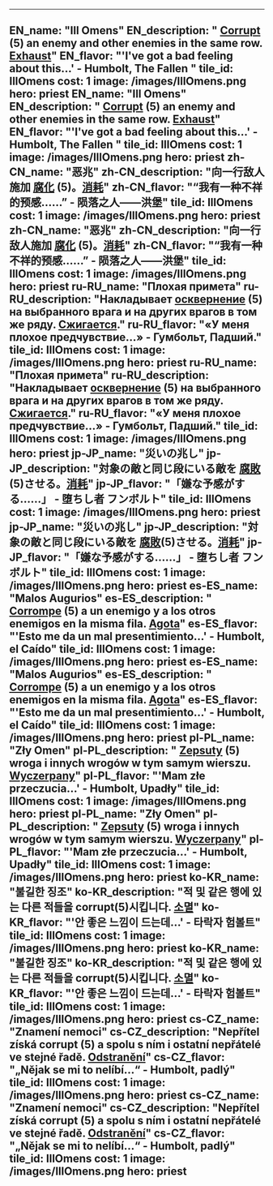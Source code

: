 ---

EN_name: "Ill Omens"
EN_description: " <u>Corrupt</u> (5) an enemy and other enemies in the same row. <u>Exhaust</u>"
EN_flavor: "'I've got a bad feeling about this...' - Humbolt, The Fallen "
tile_id: IllOmens
cost: 1
image: /images/IllOmens.png
hero: priest
EN_name: "Ill Omens"
EN_description: " <u>Corrupt</u> (5) an enemy and other enemies in the same row. <u>Exhaust</u>"
EN_flavor: "'I've got a bad feeling about this...' - Humbolt, The Fallen "
tile_id: IllOmens
cost: 1
image: /images/IllOmens.png
hero: priest
zh-CN_name: "恶兆"
zh-CN_description: "向一行敌人施加 <u>腐化</u> (5)。<u>消耗</u>"
zh-CN_flavor: "“我有一种不祥的预感……” - 陨落之人——洪堡"
tile_id: IllOmens
cost: 1
image: /images/IllOmens.png
hero: priest
zh-CN_name: "恶兆"
zh-CN_description: "向一行敌人施加 <u>腐化</u> (5)。<u>消耗</u>"
zh-CN_flavor: "“我有一种不祥的预感……” - 陨落之人——洪堡"
tile_id: IllOmens
cost: 1
image: /images/IllOmens.png
hero: priest
ru-RU_name: "Плохая примета"
ru-RU_description: "Накладывает  <u>осквернение</u> (5) на выбранного врага и на других врагов в том же ряду. <u>Сжигается</u>."
ru-RU_flavor: "«У меня плохое предчувствие...» - Гумбольт, Падший."
tile_id: IllOmens
cost: 1
image: /images/IllOmens.png
hero: priest
ru-RU_name: "Плохая примета"
ru-RU_description: "Накладывает  <u>осквернение</u> (5) на выбранного врага и на других врагов в том же ряду. <u>Сжигается</u>."
ru-RU_flavor: "«У меня плохое предчувствие...» - Гумбольт, Падший."
tile_id: IllOmens
cost: 1
image: /images/IllOmens.png
hero: priest
jp-JP_name: "災いの兆し"
jp-JP_description: "対象の敵と同じ段にいる敵を <u>腐敗</u>(5)させる。<u>消耗</u>"
jp-JP_flavor: "「嫌な予感がする……」 - 堕ちし者 フンボルト"
tile_id: IllOmens
cost: 1
image: /images/IllOmens.png
hero: priest
jp-JP_name: "災いの兆し"
jp-JP_description: "対象の敵と同じ段にいる敵を <u>腐敗</u>(5)させる。<u>消耗</u>"
jp-JP_flavor: "「嫌な予感がする……」 - 堕ちし者 フンボルト"
tile_id: IllOmens
cost: 1
image: /images/IllOmens.png
hero: priest
es-ES_name: "Malos Augurios"
es-ES_description: " <u>Corrompe</u> (5) a un enemigo y a los otros enemigos en la misma fila. <u>Agota</u>"
es-ES_flavor: "'Esto me da un mal presentimiento...' - Humbolt, el Caído"
tile_id: IllOmens
cost: 1
image: /images/IllOmens.png
hero: priest
es-ES_name: "Malos Augurios"
es-ES_description: " <u>Corrompe</u> (5) a un enemigo y a los otros enemigos en la misma fila. <u>Agota</u>"
es-ES_flavor: "'Esto me da un mal presentimiento...' - Humbolt, el Caído"
tile_id: IllOmens
cost: 1
image: /images/IllOmens.png
hero: priest
pl-PL_name: "Zły Omen"
pl-PL_description: " <u>Zepsuty</u> (5) wroga i innych wrogów w tym samym wierszu. <u>Wyczerpany</u>"
pl-PL_flavor: "'Mam złe przeczucia...' - Humbolt, Upadły"
tile_id: IllOmens
cost: 1
image: /images/IllOmens.png
hero: priest
pl-PL_name: "Zły Omen"
pl-PL_description: " <u>Zepsuty</u> (5) wroga i innych wrogów w tym samym wierszu. <u>Wyczerpany</u>"
pl-PL_flavor: "'Mam złe przeczucia...' - Humbolt, Upadły"
tile_id: IllOmens
cost: 1
image: /images/IllOmens.png
hero: priest
ko-KR_name: "불길한 징조"
ko-KR_description: "적 및 같은 행에 있는 다른 적들을 corrupt(5)시킵니다. <u>소멸</u>"
ko-KR_flavor: "'안 좋은 느낌이 드는데...' - 타락자 험볼트"
tile_id: IllOmens
cost: 1
image: /images/IllOmens.png
hero: priest
ko-KR_name: "불길한 징조"
ko-KR_description: "적 및 같은 행에 있는 다른 적들을 corrupt(5)시킵니다. <u>소멸</u>"
ko-KR_flavor: "'안 좋은 느낌이 드는데...' - 타락자 험볼트"
tile_id: IllOmens
cost: 1
image: /images/IllOmens.png
hero: priest
cs-CZ_name: "Znamení nemoci"
cs-CZ_description: "Nepřítel získá corrupt (5) a spolu s ním i ostatní nepřátelé ve stejné řadě. <u>Odstranění</u>"
cs-CZ_flavor: "„Nějak se mi to nelíbí...“ - Humbolt, padlý"
tile_id: IllOmens
cost: 1
image: /images/IllOmens.png
hero: priest
cs-CZ_name: "Znamení nemoci"
cs-CZ_description: "Nepřítel získá corrupt (5) a spolu s ním i ostatní nepřátelé ve stejné řadě. <u>Odstranění</u>"
cs-CZ_flavor: "„Nějak se mi to nelíbí...“ - Humbolt, padlý"
tile_id: IllOmens
cost: 1
image: /images/IllOmens.png
hero: priest
---